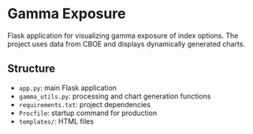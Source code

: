 # Gamma Exposure

Flask application for visualizing gamma exposure of index options. The project uses data from CBOE and displays dynamically generated charts.

## Structure

- `app.py`: main Flask application
- `gamma_utils.py`: processing and chart generation functions
- `requirements.txt`: project dependencies
- `Procfile`: startup command for production
- `templates/`: HTML files
